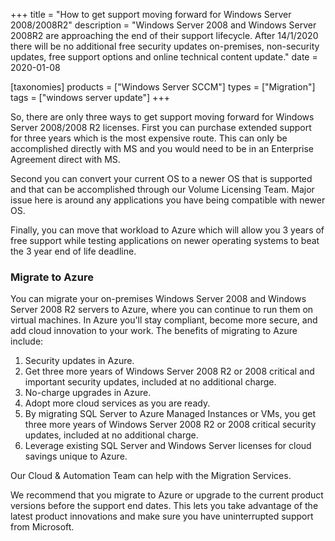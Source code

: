 +++
title = "How to get support moving forward for Windows Server 2008/2008R2"
description = "Windows Server 2008 and Windows Server 2008R2 are approaching the end of their support lifecycle. After 14/1/2020 there will be no additional free security updates on-premises, non-security updates, free support options and online technical content update."
date = 2020-01-08

[taxonomies]
products = ["Windows Server SCCM"]
types = ["Migration"]
tags = ["windows server update"]
+++

So, there are only three ways to get support moving forward for Windows
Server 2008/2008 R2 licenses. First you can purchase extended support
for three years which is the most expensive route. This can only be
accomplished directly with MS and you would need to be in an Enterprise
Agreement direct with MS.

Second you can convert your current OS to a newer OS that is supported
and that can be accomplished through our Volume Licensing Team. Major
issue here is around any applications you have being compatible with
newer OS.

Finally, you can move that workload to Azure which will allow you 3
years of free support while testing applications on newer operating
systems to beat the 3 year end of life deadline.

### Migrate to Azure

You can migrate your on-premises Windows Server 2008 and Windows Server
2008 R2 servers to Azure, where you can continue to run them on virtual
machines. In Azure you'll stay compliant, become more secure, and add
cloud innovation to your work. The benefits of migrating to Azure
include:

1.  Security updates in Azure.
2.  Get three more years of Windows Server 2008 R2 or 2008 critical and
    important security updates, included at no additional charge.
3.  No-charge upgrades in Azure.
4.  Adopt more cloud services as you are ready.
5.  By migrating SQL Server to Azure Managed Instances or VMs,
    you get three more years of Windows Server 2008 R2 or 2008 critical
    security updates, included at no additional charge.
6.  Leverage existing SQL Server and Windows Server licenses
    for cloud savings unique to Azure.

Our Cloud & Automation Team can help with the Migration Services.

We recommend that you migrate to Azure or upgrade to the current product
versions before the support end dates. This lets you take advantage of
the latest product innovations and make sure you have uninterrupted
support from Microsoft.